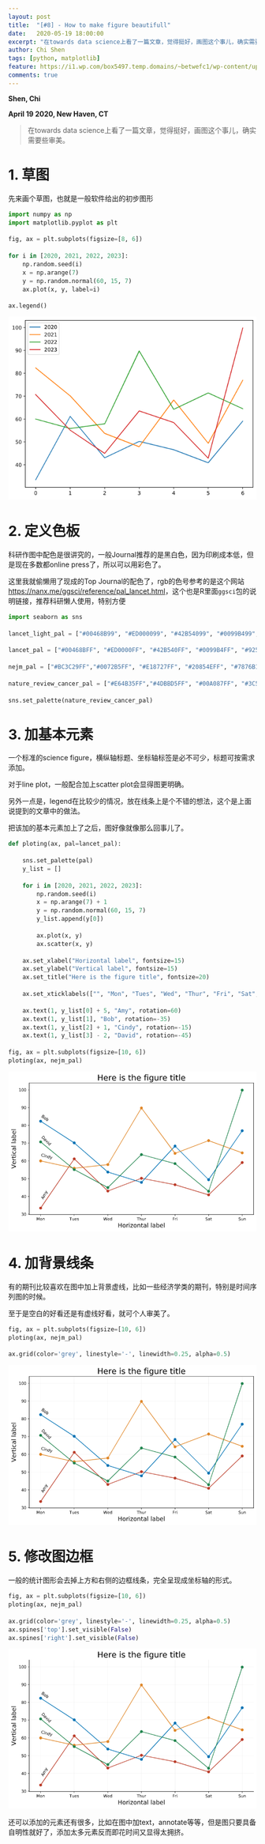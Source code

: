 ```yaml
---
layout: post
title:  "[#8] - How to make figure beautifull"
date:   2020-05-19 18:00:00
excerpt: "在towards data science上看了一篇文章，觉得挺好，画图这个事儿，确实需要些审美"
author: Chi Shen
tags: [python, matplotlib]
feature: https://i1.wp.com/box5497.temp.domains/~betwefc1/wp-content/uploads/2017/06/Five_Mile_Point_Light_-_New_Haven_CT.jpg
comments: true
---
```


**Shen, Chi**

**April 19 2020, New Haven, CT**

> 在towards data science上看了一篇文章，觉得挺好，画图这个事儿，确实需要些审美。

# 1. 草图

先来画个草图，也就是一般软件给出的初步图形

```python
import numpy as np 
import matplotlib.pyplot as plt 

fig, ax = plt.subplots(figsize=[8, 6])

for i in [2020, 2021, 2022, 2023]:
    np.random.seed(i)
    x = np.arange(7)
    y = np.random.normal(60, 15, 7)
    ax.plot(x, y, label=i)
    
ax.legend()
```

![Figure 1](https://github.com/shumchi/shumchi.github.io/blob/master/_posts/2020-05-19-M8%20Beautifull%20plot/fig-1.png?raw=true)

# 2. 定义色板

科研作图中配色是很讲究的，一般Journal推荐的是黑白色，因为印刷成本低，但是现在多数都online press了，所以可以用彩色了。

这里我就偷懒用了现成的Top Journal的配色了，rgb的色号参考的是这个网站<https://nanx.me/ggsci/reference/pal_lancet.html>，这个也是R里面`ggsci`包的说明链接，推荐科研懒人使用，特别方便

```python
import seaborn as sns

lancet_light_pal = ["#00468B99", "#ED000099", "#42B54099", "#0099B499", "#925E9F99", "#FDAF9199", "#AD002A99", "#ADB6B699", "#1B191999"]

lancet_pal = ["#00468BFF", "#ED0000FF", "#42B540FF", "#0099B4FF", "#925E9FFF", "#FDAF91FF", "#AD002AFF", "#ADB6B6FF", "#1B1919FF"]

nejm_pal = ["#BC3C29FF","#0072B5FF", "#E18727FF", "#20854EFF", "#7876B1FF", "#6F99ADFF", "#FFDC91FF", "#EE4C97FF"]

nature_review_cancer_pal = ["#E64B35FF","#4DBBD5FF", "#00A087FF", "#3C5488FF", "#F38B7FFF", "#8491B4FF", "#91D1C2FF", "#DC0000FF", "#7E6148FF", "#B09C85FF"]

sns.set_palette(nature_review_cancer_pal) 

```

# 3. 加基本元素

一个标准的science figure，横纵轴标题、坐标轴标签是必不可少，标题可按需求添加。

对于line plot，一般配合加上scatter plot会显得图更明确。

另外一点是，legend在比较少的情况，放在线条上是个不错的想法，这个是上面说提到的文章中的做法。

把该加的基本元素加上了之后，图好像就像那么回事儿了。

```python
def ploting(ax, pal=lancet_pal):

    sns.set_palette(pal) 
    y_list = []

    for i in [2020, 2021, 2022, 2023]:
        np.random.seed(i)
        x = np.arange(7) + 1
        y = np.random.normal(60, 15, 7)
        y_list.append(y[0])

        ax.plot(x, y)
        ax.scatter(x, y)

    ax.set_xlabel("Horizontal label", fontsize=15)
    ax.set_ylabel("Vertical label", fontsize=15)
    ax.set_title("Here is the figure title", fontsize=20)

    ax.set_xticklabels(["", "Mon", "Tues", "Wed", "Thur", "Fri", "Sat", "Sun"])
        
    ax.text(1, y_list[0] + 5, "Amy", rotation=60)
    ax.text(1, y_list[1], "Bob", rotation=-35)
    ax.text(1, y_list[2] + 1, "Cindy", rotation=-15)
    ax.text(1, y_list[3] - 2, "David", rotation=-45)

fig, ax = plt.subplots(figsize=[10, 6])
ploting(ax, nejm_pal)
```

![Figure 2](https://github.com/shumchi/shumchi.github.io/blob/master/_posts/2020-05-19-M8%20Beautifull%20plot/fig-2.png?raw=true)

# 4. 加背景线条

有的期刊比较喜欢在图中加上背景虚线，比如一些经济学类的期刊，特别是时间序列图的时候。

至于是空白的好看还是有虚线好看，就可个人审美了。

```python
fig, ax = plt.subplots(figsize=[10, 6])
ploting(ax, nejm_pal)

ax.grid(color='grey', linestyle='-', linewidth=0.25, alpha=0.5)
```

![Figure 3](https://github.com/shumchi/shumchi.github.io/blob/master/_posts/2020-05-19-M8%20Beautifull%20plot/fig-3.png?raw=true)

# 5. 修改图边框

一般的统计图形会去掉上方和右侧的边框线条，完全呈现成坐标轴的形式。

```python
fig, ax = plt.subplots(figsize=[10, 6])
ploting(ax, nejm_pal)

ax.grid(color='grey', linestyle='-', linewidth=0.25, alpha=0.5)
ax.spines['top'].set_visible(False)
ax.spines['right'].set_visible(False)
```

![Figure 4](https://github.com/shumchi/shumchi.github.io/blob/master/_posts/2020-05-19-M8%20Beautifull%20plot/fig-4.png?raw=true)



还可以添加的元素还有很多，比如在图中加text，annotate等等，但是图只要具备自明性就好了，添加太多元素反而即花时间又显得太拥挤。